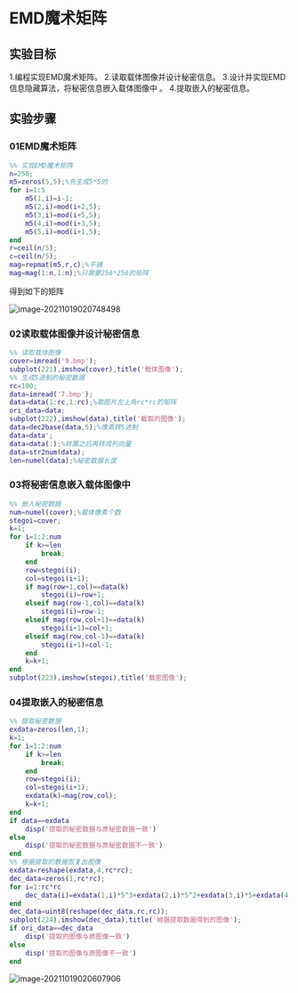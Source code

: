 # EMD魔术矩阵

## 实验目标

1.编程实现EMD魔术矩阵。
2.读取载体图像并设计秘密信息。
3.设计并实现EMD信息隐藏算法，将秘密信息嵌入载体图像中 。
4.提取嵌入的秘密信息。

## 实验步骤

### 01EMD魔术矩阵

```matlab
%% 实现EMD魔术矩阵
n=256;
m5=zeros(5,5);%先生成5*5的
for i=1:5
    m5(1,i)=i-1;
    m5(2,i)=mod(i+2,5);
    m5(3,i)=mod(i+5,5);
    m5(4,i)=mod(i+3,5);
    m5(5,i)=mod(i+1,5);
end
r=ceil(n/5);
c=ceil(n/5);
mag=repmat(m5,r,c);%平铺
mag=mag(1:n,1:n);%只需要256*256的矩阵
```

得到如下的矩阵

![image-20211019020748498](E:\cpg_file\matlab\digitalwatermarking\Cwork\EMD.assets\image-20211019020748498.png)

### 02读取载体图像并设计秘密信息

```matlab
%% 读取载体图像
cover=imread('9.bmp');
subplot(221),imshow(cover),title('载体图像');
%% 生成5进制的秘密数据
rc=100;
data=imread('7.bmp');
data=data(1:rc,1:rc);%取图片左上角rc*rc的矩阵
ori_data=data;
subplot(222),imshow(data),title('截取的图像');
data=dec2base(data,5);%像素转5进制
data=data';
data=data(:);%转置之后再转成列向量
data=str2num(data);
len=numel(data);%秘密数据长度
```

### 03将秘密信息嵌入载体图像中 

```matlab
%% 嵌入秘密数据
num=numel(cover);%载体像素个数
stegoi=cover;
k=1;
for i=1:2:num
    if k>=len
        break;
    end
    row=stegoi(i);
    col=stegoi(i+1);
    if mag(row+1,col)==data(k)
        stegoi(i)=row+1;
    elseif mag(row-1,col)==data(k)
        stegoi(i)=row-1;
    elseif mag(row,col+1)==data(k)
        stegoi(i+1)=col+1;
    elseif mag(row,col-1)==data(k)
        stegoi(i+1)=col-1;
    end
    k=k+1;
end
subplot(223),imshow(stegoi),title('载密图像');
```

### 04提取嵌入的秘密信息

```matlab
%% 提取秘密数据
exdata=zeros(len,1);
k=1;
for i=1:2:num
    if k>=len
        break;
    end
    row=stegoi(i);
    col=stegoi(i+1);
    exdata(k)=mag(row,col);
    k=k+1;
end
if data==exdata
    disp('提取的秘密数据与原秘密数据一致')
else
    disp('提取的秘密数据与原秘密数据不一致')
end
%% 根据提取的数据恢复出图像
exdata=reshape(exdata,4,rc*rc);
dec_data=zeros(1,rc*rc);
for i=1:rc*rc
    dec_data(i)=exdata(1,i)*5^3+exdata(2,i)*5^2+exdata(3,i)*5+exdata(4,i);
end
dec_data=uint8(reshape(dec_data,rc,rc));
subplot(224),imshow(dec_data),title('根据提取数据得到的图像');
if ori_data==dec_data
    disp('提取的图像与原图像一致')
else
    disp('提取的图像与原图像不一致')
end
```

![image-20211019020607906](E:\cpg_file\matlab\digitalwatermarking\Cwork\EMD.assets\image-20211019020607906.png)

